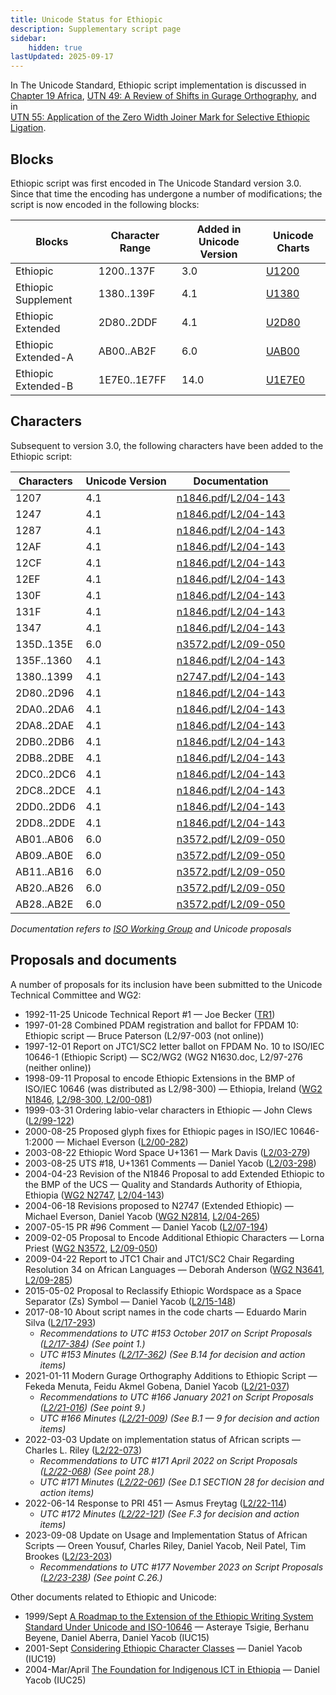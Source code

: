 ```yaml
---
title: Unicode Status for Ethiopic
description: Supplementary script page
sidebar:
    hidden: true
lastUpdated: 2025-09-17
---
```


In The Unicode Standard, Ethiopic script implementation is discussed in [Chapter 19 Africa](https://www.unicode.org/versions/latest/core-spec/chapter-19/#G14116), [UTN 49: A Review of Shifts in Gurage Orthography](https://www.unicode.org/notes/tn49/), and in <br />
[UTN 55: Application of the Zero Width Joiner Mark for Selective Ethiopic Ligation](https://www.unicode.org/notes/tn55/).

## Blocks

Ethiopic script was first encoded in The Unicode Standard version 3.0. Since that time the encoding has undergone a number of modifications; the script is now encoded in the following blocks:

| Blocks | Character Range | Added in Unicode Version | Unicode Charts |
| ------ | --------------- | ------------------------ | -------------- |
| Ethiopic | 1200..137F | 3.0 | [U1200](http://www.unicode.org/charts/PDF/U1200.pdf) |
| Ethiopic Supplement | 1380..139F | 4.1 | [U1380](http://www.unicode.org/charts/PDF/U1380.pdf) |
| Ethiopic Extended |  2D80..2DDF | 4.1 | [U2D80](http://www.unicode.org/charts/PDF/U2D80.pdf) |
| Ethiopic Extended-A | AB00..AB2F | 6.0 | [UAB00](http://www.unicode.org/charts/PDF/UAB00.pdf) |
| Ethiopic Extended-B | 1E7E0..1E7FF | 14.0 | [U1E7E0](http://www.unicode.org/charts/PDF/U1E7E0.pdf) |

## Characters

Subsequent to version 3.0, the following characters have been added to the Ethiopic script:

| Characters | Unicode Version | Documentation |
| ---------- | --------------- | ------------- |
| 1207 | 4.1 | [n1846.pdf](https://www.unicode.org/wg2/docs/n1846.pdf)/[L2/04-143](http://www.unicode.org/cgi-bin/GetMatchingDocs.pl?L2/04-143) |
| 1247 | 4.1 | [n1846.pdf](https://www.unicode.org/wg2/docs/n1846.pdf)/[L2/04-143](http://www.unicode.org/cgi-bin/GetMatchingDocs.pl?L2/04-143) |
| 1287 | 4.1 | [n1846.pdf](https://www.unicode.org/wg2/docs/n1846.pdf)/[L2/04-143](http://www.unicode.org/cgi-bin/GetMatchingDocs.pl?L2/04-143) |
| 12AF | 4.1 | [n1846.pdf](https://www.unicode.org/wg2/docs/n1846.pdf)/[L2/04-143](http://www.unicode.org/cgi-bin/GetMatchingDocs.pl?L2/04-143) |
| 12CF | 4.1 | [n1846.pdf](https://www.unicode.org/wg2/docs/n1846.pdf)/[L2/04-143](http://www.unicode.org/cgi-bin/GetMatchingDocs.pl?L2/04-143) |
| 12EF | 4.1 | [n1846.pdf](https://www.unicode.org/wg2/docs/n1846.pdf)/[L2/04-143](http://www.unicode.org/cgi-bin/GetMatchingDocs.pl?L2/04-143) |
| 130F | 4.1 | [n1846.pdf](https://www.unicode.org/wg2/docs/n1846.pdf)/[L2/04-143](http://www.unicode.org/cgi-bin/GetMatchingDocs.pl?L2/04-143) |
| 131F | 4.1 | [n1846.pdf](https://www.unicode.org/wg2/docs/n1846.pdf)/[L2/04-143](http://www.unicode.org/cgi-bin/GetMatchingDocs.pl?L2/04-143) |
| 1347 | 4.1 | [n1846.pdf](https://www.unicode.org/wg2/docs/n1846.pdf)/[L2/04-143](http://www.unicode.org/cgi-bin/GetMatchingDocs.pl?L2/04-143) |
| 135D..135E | 6.0 | [n3572.pdf](https://www.unicode.org/wg2/docs/n3572.pdf)/[L2/09-050](http://www.unicode.org/cgi-bin/GetMatchingDocs.pl?L2/09-050) |
| 135F..1360 | 4.1 | [n1846.pdf](https://www.unicode.org/wg2/docs/n1846.pdf)/[L2/04-143](http://www.unicode.org/cgi-bin/GetMatchingDocs.pl?L2/04-143) |
| 1380..1399 | 4.1 | [n2747.pdf](https://www.unicode.org/wg2/docs/n2747.pdf)/[L2/04-143](http://www.unicode.org/cgi-bin/GetMatchingDocs.pl?L2/04-143) |
| 2D80..2D96 | 4.1 | [n1846.pdf](https://www.unicode.org/wg2/docs/n1846.pdf)/[L2/04-143](http://www.unicode.org/cgi-bin/GetMatchingDocs.pl?L2/04-143) |
| 2DA0..2DA6 | 4.1 | [n1846.pdf](https://www.unicode.org/wg2/docs/n1846.pdf)/[L2/04-143](http://www.unicode.org/cgi-bin/GetMatchingDocs.pl?L2/04-143) |
| 2DA8..2DAE | 4.1 | [n1846.pdf](https://www.unicode.org/wg2/docs/n1846.pdf)/[L2/04-143](http://www.unicode.org/cgi-bin/GetMatchingDocs.pl?L2/04-143) |
| 2DB0..2DB6 | 4.1 | [n1846.pdf](https://www.unicode.org/wg2/docs/n1846.pdf)/[L2/04-143](http://www.unicode.org/cgi-bin/GetMatchingDocs.pl?L2/04-143) |
| 2DB8..2DBE | 4.1 | [n1846.pdf](https://www.unicode.org/wg2/docs/n1846.pdf)/[L2/04-143](http://www.unicode.org/cgi-bin/GetMatchingDocs.pl?L2/04-143) |
| 2DC0..2DC6 | 4.1 | [n1846.pdf](https://www.unicode.org/wg2/docs/n1846.pdf)/[L2/04-143](http://www.unicode.org/cgi-bin/GetMatchingDocs.pl?L2/04-143) |
| 2DC8..2DCE | 4.1 | [n1846.pdf](https://www.unicode.org/wg2/docs/n1846.pdf)/[L2/04-143](http://www.unicode.org/cgi-bin/GetMatchingDocs.pl?L2/04-143) |
| 2DD0..2DD6 | 4.1 | [n1846.pdf](https://www.unicode.org/wg2/docs/n1846.pdf)/[L2/04-143](http://www.unicode.org/cgi-bin/GetMatchingDocs.pl?L2/04-143) |
| 2DD8..2DDE | 4.1 | [n1846.pdf](https://www.unicode.org/wg2/docs/n1846.pdf)/[L2/04-143](http://www.unicode.org/cgi-bin/GetMatchingDocs.pl?L2/04-143) |
| AB01..AB06 | 6.0 | [n3572.pdf](https://www.unicode.org/wg2/docs/n3572.pdf)/[L2/09-050](http://www.unicode.org/cgi-bin/GetMatchingDocs.pl?L2/09-050) |
| AB09..AB0E | 6.0 | [n3572.pdf](https://www.unicode.org/wg2/docs/n3572.pdf)/[L2/09-050](http://www.unicode.org/cgi-bin/GetMatchingDocs.pl?L2/09-050) |
| AB11..AB16 | 6.0 | [n3572.pdf](https://www.unicode.org/wg2/docs/n3572.pdf)/[L2/09-050](http://www.unicode.org/cgi-bin/GetMatchingDocs.pl?L2/09-050) |
| AB20..AB26 | 6.0 | [n3572.pdf](https://www.unicode.org/wg2/docs/n3572.pdf)/[L2/09-050](http://www.unicode.org/cgi-bin/GetMatchingDocs.pl?L2/09-050) |
| AB28..AB2E | 6.0 | [n3572.pdf](https://www.unicode.org/wg2/docs/n3572.pdf)/[L2/09-050](http://www.unicode.org/cgi-bin/GetMatchingDocs.pl?L2/09-050) |

_Documentation refers to [ISO Working Group](https://www.unicode.org/wg2/) and Unicode proposals_

## Proposals and documents

A number of proposals for its inclusion have been submitted to the Unicode Technical Committee and WG2:
- 1992-11-25 Unicode Technical Report #1 — Joe Becker ([TR1](http://www.unicode.org/reports/tr1.html))
- 1997-01-28 Combined PDAM registration and ballot for FPDAM 10: Ethiopic script — Bruce Paterson (L2/97-003 (not online))
- 1997-12-01 Report on JTC1/SC2 letter ballot on FPDAM No. 10 to ISO/IEC 10646-1 (Ethiopic Script) — SC2/WG2 (WG2 N1630.doc, L2/97-276 (neither online))
- 1998-09-11 Proposal to encode Ethiopic Extensions in the BMP of ISO/IEC 10646 (was distributed as L2/98-300) — Ethiopia, Ireland ([WG2 N1846](https://www.unicode.org/wg2/docs/n1846.pdf), [L2/98-300, L2/00-081](http://www.unicode.org/cgi-bin/GetMatchingDocs.pl?L2/00-081))
- 1999-03-31 Ordering labio-velar characters in Ethiopic — John Clews ([L2/99-122](http://www.unicode.org/cgi-bin/GetMatchingDocs.pl?L2/99-122))
- 2000-08-25 Proposed glyph fixes for Ethiopic pages in ISO/IEC 10646-1:2000 — Michael Everson ([L2/00-282](http://www.unicode.org/cgi-bin/GetMatchingDocs.pl?L2/00-282))
- 2003-08-22 Ethiopic Word Space U+1361 — Mark Davis ([L2/03-279](http://www.unicode.org/cgi-bin/GetMatchingDocs.pl?L2/03-279))
- 2003-08-25 UTS #18, U+1361 Comments — Daniel Yacob ([L2/03-298](http://www.unicode.org/cgi-bin/GetMatchingDocs.pl?L2/03-298))
- 2004-04-23 Revision of the N1846 Proposal to add Extended Ethiopic to the BMP of the UCS — Quality and Standards Authority of Ethiopia, Ethiopia ([WG2 N2747](https://www.unicode.org/wg2/docs/n2747.pdf), [L2/04-143](http://www.unicode.org/cgi-bin/GetMatchingDocs.pl?L2/04-143))
- 2004-06-18 Revisions proposed to N2747 (Extended Ethiopic) — Michael Everson, Daniel Yacob ([WG2 N2814](https://www.unicode.org/wg2/docs/n2814.pdf), [L2/04-265](http://www.unicode.org/cgi-bin/GetMatchingDocs.pl?L2/04-265))
- 2007-05-15 PR #96 Comment — Daniel Yacob ([L2/07-194](http://www.unicode.org/cgi-bin/GetMatchingDocs.pl?L2/07-194))
- 2009-02-05 Proposal to Encode Additional Ethiopic Characters — Lorna Priest ([WG2 N3572](https://www.unicode.org/wg2/docs/n3572.pdf), [L2/09-050](http://www.unicode.org/cgi-bin/GetMatchingDocs.pl?L2/09-050))
- 2009-04-22 Report to JTC1 Chair and JTC1/SC2 Chair Regarding Resolution 34 on African Languages — Deborah Anderson ([WG2 N3641](https://www.unicode.org/wg2/docs/n3641.pdf), [L2/09-285](http://www.unicode.org/cgi-bin/GetMatchingDocs.pl?L2/09-285))
- 2015-05-02 Proposal to Reclassify Ethiopic Wordspace as a Space Separator (Zs) Symbol — Daniel Yacob ([L2/15-148](http://www.unicode.org/cgi-bin/GetMatchingDocs.pl?L2/15-148))
- 2017-08-10 About script names in the code charts — Eduardo Marin Silva ([L2/17-293](http://www.unicode.org/cgi-bin/GetMatchingDocs.pl?L2/17-293))
  - _Recommendations to UTC #153 October 2017 on Script Proposals ([L2/17-384](http://www.unicode.org/L2/L2017/17384-script-ad-hoc-recs.pdf)) (See point 1.)_
  - _UTC #153 Minutes ([L2/17-362](http://www.unicode.org/L2/L2017/17362.htm)) (See B.14 for decision and action items)_
- 2021-01-11 Modern Gurage Orthography Additions to Ethiopic Script — Fekeda Menuta, Feidu Akmel Gobena, Daniel Yacob ([L2/21-037](http://www.unicode.org/cgi-bin/GetMatchingDocs.pl?L2/21-037))
  - _Recommendations to UTC #166 January 2021 on Script Proposals ([L2/21-016](https://www.unicode.org/L2/L2021/21016r-script-adhoc-rept.pdf)) (See point 9.)_
  - _UTC #166 Minutes ([L2/21-009](https://www.unicode.org/L2/L2021/21009.htm)) (See B.1 — 9 for decision and action items)_
- 2022-03-03 Update on implementation status of African scripts — Charles L. Riley     ([L2/22-073](http://www.unicode.org/cgi-bin/GetMatchingDocs.pl?L2/22-073))
  - _Recommendations to UTC #171 April 2022 on Script Proposals ([L2/22-068](http://www.unicode.org/cgi-bin/GetMatchingDocs.pl?L2/22-068)) (See point 28.)_
  - _UTC #171 Minutes ([L2/22-061](https://www.unicode.org/L2/L2022/22061.htm)) (See D.1 SECTION 28 for decision and action items)_
- 2022-06-14 Response to PRI 451 — Asmus Freytag ([L2/22-114](http://www.unicode.org/cgi-bin/GetMatchingDocs.pl?L2/22-114))
  - _UTC #172 Minutes ([L2/22-121](https://www.unicode.org/L2/L2022/22121.htm)) (See F.3 for decision and action items)_
- 2023-09-08 Update on Usage and Implementation Status of African Scripts — Oreen Yousuf, Charles Riley, Daniel Yacob, Neil Patel, Tim Brookes ([L2/23-203](http://www.unicode.org/cgi-bin/GetMatchingDocs.pl?L2/23-203))
  - _Recommendations to UTC #177 November 2023 on Script Proposals ([L2/23-238](http://www.unicode.org/cgi-bin/GetMatchingDocs.pl?L2/23-238)) (See point C.26.)_

Other documents related to Ethiopic and Unicode:
- 1999/Sept [A Roadmap to the Extension of the Ethiopic Writing System Standard Under Unicode and ISO-10646](http://yacob.org/papers/DanielYacob-IUC15.pdf) — Asteraye Tsigie, Berhanu Beyene, Daniel Aberra, Daniel Yacob (IUC15)
- 2001-Sept [Considering Ethiopic Character Classes](http://yacob.org/papers/DanielYacob-IUC19.pdf) — Daniel Yacob (IUC19)
- 2004-Mar/April [The Foundation for Indigenous ICT in Ethiopia](http://yacob.org/papers/DanielYacob-IUC25.pdf) — Daniel Yacob (IUC25)
